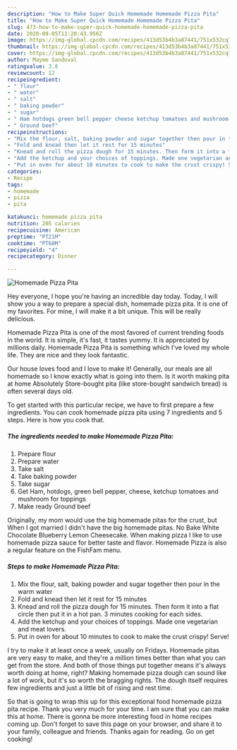 ```yaml
---
description: "How to Make Super Quick Homemade Homemade Pizza Pita"
title: "How to Make Super Quick Homemade Homemade Pizza Pita"
slug: 473-how-to-make-super-quick-homemade-homemade-pizza-pita
date: 2020-09-05T11:20:43.956Z
image: https://img-global.cpcdn.com/recipes/413d53b4b3a87441/751x532cq70/homemade-pizza-pita-recipe-main-photo.jpg
thumbnail: https://img-global.cpcdn.com/recipes/413d53b4b3a87441/751x532cq70/homemade-pizza-pita-recipe-main-photo.jpg
cover: https://img-global.cpcdn.com/recipes/413d53b4b3a87441/751x532cq70/homemade-pizza-pita-recipe-main-photo.jpg
author: Mayme Sandoval
ratingvalue: 3.8
reviewcount: 12
recipeingredient:
- " flour"
- " water"
- " salt"
- " baking powder"
- " sugar"
- " Ham hotdogs green bell pepper cheese ketchup tomatoes and mushroom for toppings"
- " Ground beef"
recipeinstructions:
- "Mix the flour, salt, baking powder and sugar together then pour in the warm water"
- "Fold and knead then let it rest for 15 minutes"
- "Knead and roll the pizza dough for 15 minutes. Then form it into a flat circle then put it in a hot pan. 3 minutes cooking for each sides."
- "Add the ketchup and your choices of toppings. Made one vegetarian and meat lovers."
- "Put in oven for about 10 minutes to cook to make the crust crispy! Serve!"
categories:
- Recipe
tags:
- homemade
- pizza
- pita

katakunci: homemade pizza pita 
nutrition: 205 calories
recipecuisine: American
preptime: "PT21M"
cooktime: "PT60M"
recipeyield: "4"
recipecategory: Dinner

---
```



![Homemade Pizza Pita](https://img-global.cpcdn.com/recipes/413d53b4b3a87441/751x532cq70/homemade-pizza-pita-recipe-main-photo.jpg)

Hey everyone, I hope you're having an incredible day today. Today, I will show you a way to prepare a special dish, homemade pizza pita. It is one of my favorites. For mine, I will make it a bit unique. This will be really delicious.

Homemade Pizza Pita is one of the most favored of current trending foods in the world. It is simple, it's fast, it tastes yummy. It is appreciated by millions daily. Homemade Pizza Pita is something which I've loved my whole life. They are nice and they look fantastic.

Our house loves food and I love to make it! Generally, our meals are all homemade so I know exactly what is going into them. Is it worth making pita at home Absolutely Store-bought pita (like store-bought sandwich bread) is often several days old.


To get started with this particular recipe, we have to first prepare a few ingredients. You can cook homemade pizza pita using 7 ingredients and 5 steps. Here is how you cook that.

<!--inarticleads1-->

##### The ingredients needed to make Homemade Pizza Pita:

1. Prepare  flour
1. Prepare  water
1. Take  salt
1. Take  baking powder
1. Take  sugar
1. Get  Ham, hotdogs, green bell pepper, cheese, ketchup tomatoes and mushroom for toppings
1. Make ready  Ground beef


Originally, my mom would use the big homemade pitas for the crust, but When I got married I didn&#39;t have the big homemade pitas. No Bake White Chocolate Blueberry Lemon Cheesecake. When making pizza I like to use homemade pizza sauce for better taste and flavor. Homemade Pizza is also a regular feature on the FishFam menu. 

<!--inarticleads2-->

##### Steps to make Homemade Pizza Pita:

1. Mix the flour, salt, baking powder and sugar together then pour in the warm water
1. Fold and knead then let it rest for 15 minutes
1. Knead and roll the pizza dough for 15 minutes. Then form it into a flat circle then put it in a hot pan. 3 minutes cooking for each sides.
1. Add the ketchup and your choices of toppings. Made one vegetarian and meat lovers.
1. Put in oven for about 10 minutes to cook to make the crust crispy! Serve!


I try to make it at least once a week, usually on Fridays. Homemade pitas are very easy to make, and they&#39;re a million times better than what you can get from the store. And both of those things put together means it&#39;s always worth doing at home, right? Making homemade pizza dough can sound like a lot of work, but it&#39;s so worth the bragging rights. The dough itself requires few ingredients and just a little bit of rising and rest time. 

So that is going to wrap this up for this exceptional food homemade pizza pita recipe. Thank you very much for your time. I am sure that you can make this at home. There is gonna be more interesting food in home recipes coming up. Don't forget to save this page on your browser, and share it to your family, colleague and friends. Thanks again for reading. Go on get cooking!
